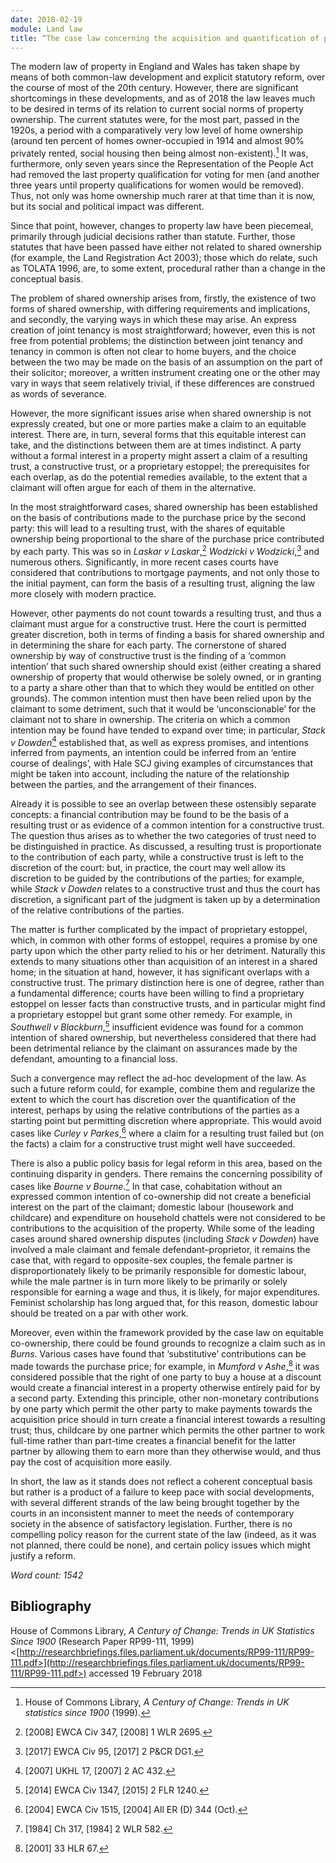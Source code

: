 ```yaml
---
date: 2018-02-19
module: Land law
title: “The case law concerning the acquisition and quantification of property rights in cases of the shared family home reveals neither a coherent conceptual basis for the applicable legal principles nor a convincing policy analysis of why the law takes its current form.” Discuss.
---
```


The modern law of property in England and Wales has taken shape by means of both common-law development and explicit statutory reform, over the course of most of the 20th century. However, there are significant shortcomings in these developments, and as of 2018 the law leaves much to be desired in terms of its relation to current social norms of property ownership. The current statutes were, for the most part, passed in the 1920s, a period with a comparatively very low level of home ownership (around ten percent of homes owner-occupied in 1914 and almost 90% privately rented, social housing then being almost non-existent).[^1] It was, furthermore, only seven years since the Representation of the People Act had removed the last property qualification for voting for men (and another three years until property qualifications for women would be removed). Thus, not only was home ownership much rarer at that time than it is now, but its social and political impact was different.

Since that point, however, changes to property law have been piecemeal, primarily through judicial decisions rather than statute. Further, those statutes that have been passed have either not related to shared ownership (for example, the Land Registration Act 2003); those which do relate, such as TOLATA 1996, are, to some extent, procedural rather than a change in the conceptual basis.

The problem of shared ownership arises from, firstly, the existence of two forms of shared ownership, with differing requirements and implications, and secondly, the varying ways in which these may arise. An express creation of joint tenancy is most straightforward; however, even this is not free from potential problems; the distinction between joint tenancy and tenancy in common is often not clear to home buyers, and the choice between the two may be made on the basis of an assumption on the part of their solicitor; moreover, a written instrument creating one or the other may vary in ways that seem relatively trivial, if these differences are construed as words of severance.

However, the more significant issues arise when shared ownership is not expressly created, but one or more parties make a claim to an equitable interest. There are, in turn, several forms that this equitable interest can take, and the distinctions between them are at times indistinct. A party without a formal interest in a property might assert a claim of a resulting trust, a constructive trust, or a proprietary estoppel; the prerequisites for each overlap, as do the potential remedies available, to the extent that a claimant will often argue for each of them in the alternative.

In the most straightforward cases, shared ownership has been established on the basis of contributions made to the purchase price by the second party: this will lead to a resulting trust, with the shares of equitable ownership being proportional to the share of the purchase price contributed by each party. This was so in _Laskar v Laskar_,[^2] _Wodzicki v Wodzicki_,[^3] and numerous others. Significantly, in more recent cases courts have considered that contributions to mortgage payments, and not only those to the initial payment, can form the basis of a resulting trust, aligning the law more closely with modern practice.

However, other payments do not count towards a resulting trust, and thus a claimant must argue for a constructive trust. Here the court is permitted greater discretion, both in terms of finding a basis for shared ownership and in determining the share for each party. The cornerstone of shared ownership by way of constructive trust is the finding of a ‘common intention’ that such shared ownership should exist (either creating a shared ownership of property that would otherwise be solely owned, or in granting to a party a share other than that to which they would be entitled on other grounds). The common intention must then have been relied upon by the claimant to some detriment, such that it would be ‘unconscionable’ for the claimant not to share in ownership. The criteria on which a common intention may be found have tended to expand over time; in particular, _Stack v Dowden_[^4] established that, as well as express promises, and intentions inferred from payments, an intention could be inferred from an ‘entire course of dealings’, with Hale SCJ giving examples of circumstances that might be taken into account, including the nature of the relationship between the parties, and the arrangement of their finances.

Already it is possible to see an overlap between these ostensibly separate concepts: a financial contribution may be found to be the basis of a resulting trust or as evidence of a common intention for a constructive trust. The question thus arises as to whether the two categories of trust need to be distinguished in practice. As discussed, a resulting trust is proportionate to the contribution of each party, while a constructive trust is left to the discretion of the court: but, in practice, the court may well allow its discretion to be guided by the contributions of the parties; for example, while _Stack v Dowden_ relates to a constructive trust and thus the court has discretion, a significant part of the judgment is taken up by a determination of the relative contributions of the parties.

The matter is further complicated by the impact of proprietary estoppel, which, in common with other forms of estoppel, requires a promise by one party upon which the other party relied to his or her detriment. Naturally this extends to many situations other than acquisition of an interest in a shared home; in the situation at hand, however, it has significant overlaps with a constructive trust. The primary distinction here is one of degree, rather than a fundamental difference; courts have been willing to find a proprietary estoppel on lesser facts than constructive trusts, and in particular might find a proprietary estoppel but grant some other remedy. For example, in _Southwell v Blackburn_,[^5] insufficient evidence was found for a common intention of shared ownership, but nevertheless considered that there had been detrimental reliance by the claimant on assurances made by the defendant, amounting to a financial loss.

Such a convergence may reflect the ad-hoc development of the law. As such a future reform could, for example, combine them and regularize the extent to which the court has discretion over the quantification of the interest, perhaps by using the relative contributions of the parties as a starting point but permitting discretion where appropriate. This would avoid cases like _Curley v Parkes_,[^6] where a claim for a resulting trust failed but (on the facts) a claim for a constructive trust might well have succeeded.

There is also a public policy basis for legal reform in this area, based on the continuing disparity in genders. There remains the concerning possibility of cases like _Bourne v Bourne_.[^7] In that case, cohabitation without an expressed common intention of co-ownership did not create a beneficial interest on the part of the claimant; domestic labour (housework and childcare) and expenditure on household chattels were not considered to be contributions to the acquisition of the property. While some of the leading cases around shared ownership disputes (including _Stack v Dowden_) have involved a male claimant and female defendant–proprietor, it remains the case that, with regard to opposite-sex couples, the female partner is disproportionately likely to be primarily responsible for domestic labour, while the male partner is in turn more likely to be primarily or solely responsible for earning a wage and thus, it is likely, for major expenditures. Feminist scholarship has long argued that, for this reason, domestic labour should be treated on a par with other work.

Moreover, even within the framework provided by the case law on equitable co-ownership, there could be found grounds to recognize a claim such as in _Burns_. Various cases have found that ‘substitutive’ contributions can be made towards the purchase price; for example, in _Mumford v Ashe_,[^8] it was considered possible that the right of one party to buy a house at a discount would create a financial interest in a property otherwise entirely paid for by a second party. Extending this principle, other non-monetary contributions by one party which permit the other party to make payments towards the acquisition price should in turn create a financial interest towards a resulting trust; thus, childcare by one partner which permits the other partner to work full-time rather than part-time creates a financial benefit for the latter partner by allowing them to earn more than they otherwise would, and thus pay the cost of acquisition more easily.

In short, the law as it stands does not reflect a coherent conceptual basis but rather is a product of a failure to keep pace with social developments, with several different strands of the law being brought together by the courts in an inconsistent manner to meet the needs of contemporary society in the absence of satisfactory legislation. Further, there is no compelling policy reason for the current state of the law (indeed, as it was not planned, there could be none), and certain policy issues which might justify a reform.

_Word count: 1542_

## Bibliography

House of Commons Library, _A Century of Change: Trends in UK Statistics Since 1900_ (Research Paper RP99-111, 1999) <[http://researchbriefings.files.parliament.uk/documents/RP99-111/RP99-111.pdf>](http://researchbriefings.files.parliament.uk/documents/RP99-111/RP99-111.pdf>) accessed 19 February 2018

[^1]: House of Commons Library, _A Century of Change: Trends in UK statistics since 1900_ (1999).

[^2]: \[2008] EWCA Civ 347, \[2008] 1 WLR 2695.

[^3]: \[2017] EWCA Civ 95, \[2017] 2 P\&CR DG1.

[^4]: \[2007] UKHL 17, \[2007] 2 AC 432.

[^5]: \[2014] EWCA Civ 1347, \[2015] 2 FLR 1240.

[^6]: \[2004] EWCA Civ 1515, \[2004] All ER (D) 344 (Oct).

[^7]: \[1984] Ch 317, \[1984] 2 WLR 582.

[^8]: \[2001] 33 HLR 67.
